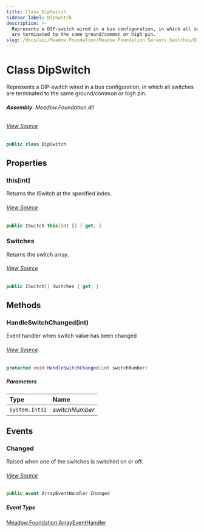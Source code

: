 ```yaml
---
title: Class DipSwitch
sidebar_label: DipSwitch
description: >-
  Represents a DIP-switch wired in a bus configuration, in which all switches 
  are terminated to the same ground/common or high pin.
slug: /docs/api/Meadow.Foundation/Meadow.Foundation.Sensors.Switches/DipSwitch
---
```

# Class DipSwitch
Represents a DIP-switch wired in a bus configuration, in which all switches 
are terminated to the same ground/common or high pin.

###### **Assembly**: Meadow.Foundation.dll
###### [View Source](https://github.com/WildernessLabs/Meadow.Foundation.git/blob/develop/Source/Meadow.Foundation.Core/Sensors/Switches/DipSwitch.cs#L11)
```csharp title="Declaration"
public class DipSwitch
```
## Properties
### this[int]
Returns the ISwitch at the specified index.
###### [View Source](https://github.com/WildernessLabs/Meadow.Foundation.git/blob/develop/Source/Meadow.Foundation.Core/Sensors/Switches/DipSwitch.cs#L18)
```csharp title="Declaration"
public ISwitch this[int i] { get; }
```
### Switches
Returns the switch array.
###### [View Source](https://github.com/WildernessLabs/Meadow.Foundation.git/blob/develop/Source/Meadow.Foundation.Core/Sensors/Switches/DipSwitch.cs#L23)
```csharp title="Declaration"
public ISwitch[] Switches { get; }
```
## Methods
### HandleSwitchChanged(int)
Event handler when switch value has been changed
###### [View Source](https://github.com/WildernessLabs/Meadow.Foundation.git/blob/develop/Source/Meadow.Foundation.Core/Sensors/Switches/DipSwitch.cs#L80)
```csharp title="Declaration"
protected void HandleSwitchChanged(int switchNumber)
```

##### Parameters

| Type | Name |
|:--- |:--- |
| `System.Int32` | *switchNumber* |

## Events
### Changed
Raised when one of the switches is switched on or off.
###### [View Source](https://github.com/WildernessLabs/Meadow.Foundation.git/blob/develop/Source/Meadow.Foundation.Core/Sensors/Switches/DipSwitch.cs#L28)
```csharp title="Declaration"
public event ArrayEventHandler Changed
```
##### Event Type
[Meadow.Foundation.ArrayEventHandler](../Meadow.Foundation/ArrayEventHandler)
